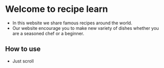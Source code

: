 # Welcome to recipe learn

- In this website we share famous recipes around the world. 
- Our website encourage you to make new variety of dishes whether you are a seasoned chef or a beginner.

## How to use 
- Just scroll

